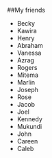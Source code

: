 ##My friends

- Becky
- Kawira 
- Henry
- Abraham
- Vanessa
- Azrag
- Rogers
- Mitema
- Marlin
- Joseph
- Rose
- Jacob
- Joel
- Kennedy
- Mukundi
- John
- Careen
- Caleb
